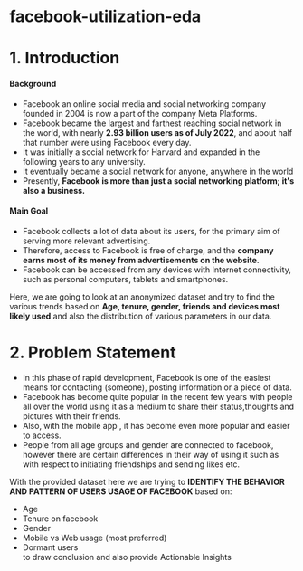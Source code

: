 # facebook-utilization-eda

# **1. Introduction**

#### **Background**
- Facebook an online social media and social networking company founded in 2004 is now a part of the company Meta Platforms.
- Facebook became the largest and farthest reaching social network in the world, with nearly **2.93 billion users as of July 2022**, and about half that number were using Facebook every day.
- It was initially a social network for Harvard and expanded in the following years to any university. 
- It eventually became a social network for anyone, anywhere in the world
- Presently, **Facebook is more than just a social networking platform; it's also a business.**

#### **Main Goal**

- Facebook collects a lot of data about its users, for the primary aim of serving more relevant advertising. 
- Therefore, access to Facebook is free of charge, and the **company earns most of its money from advertisements on the website.** 
- Facebook can be accessed from any devices with Internet connectivity, such as personal computers, tablets and smartphones.

Here, we are going to look at an anonymized dataset and try to find the various trends based on **Age, tenure, gender, friends and devices most likely used** and also the distribution of various parameters in our data.

# **2. Problem Statement**
 - In this phase of rapid development, Facebook is one of the easiest means for contacting (someone), posting information or a piece of data.
 - Facebook has become quite popular in the recent few years with people all over the world using it as a medium to share their status,thoughts and pictures with their friends.
 - Also, with the mobile app , it has become even more popular and easier to access. 
 - People from all age groups and gender are connected to facebook, however there are certain differences in their way of using it such as with respect to initiating friendships and sending likes etc. 

With the provided dataset here we are trying to **IDENTIFY THE BEHAVIOR AND PATTERN OF USERS USAGE OF FACEBOOK** based on:
  - Age
  - Tenure on facebook
  - Gender
  - Mobile vs Web usage (most preferred)
  - Dormant users<br>
to draw conclusion and also provide Actionable Insights
